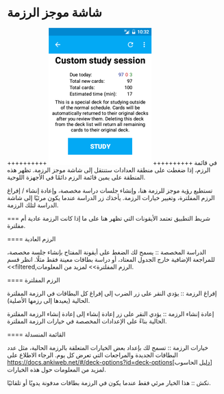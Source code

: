 # شاشة موجز الرزمة
++++++++++
<img src="img/3-deck_overview.png">
++++++++++
في قائمة الرزم، إذا ضغطت على منطقة العدادات ستنتقل إلى شاشة موجز الرزمة.
تظهر هذه المنطقة على يمين قائمة الرزم دائمًا في الأجهزة اللوحية.

تستطيع رؤية موجز للرزمة هنا، وإنشاء جلسات دراسة مخصصة، وإعادة إنشاء / إفراغ الرزم المفلترة، وتغيير خيارات الرزمة.
يأخذك زر الدراسة عندما يكون مرئيًا إلى شاشة الدراسة لتلك الرزمة.

=== شريط التطبيق
تعتمد الأيقونات التي تظهر هنا على ما إذا كانت الرزمة عادية أم مفلترة.

==== الرزم العادية

الدراسة المخصصة :: يسمح لك الضغط على أيقونة المفتاح بإنشاء جلسة مخصصة، للمراجعة الإضافية خارج
الجدول المعتاد، أو دراسة بطاقات معينة فقط مثلًا. انظر قسم <<filtered,الرزم المفلترة>> لمزيد من المعلومات.

==== الرزم المفلترة

إفراغ الرزمة :: يؤدي النقر على زر الضرب إلى إفراغ كل البطاقات في الرزمة المفلترة الحالية (يعيدها إلى رزمها الأصلية).

إعادة إنشاء الرزمة :: يؤدي النقر على زر إعادة إنشاء إلى إعادة إنشاء الرزمة المفلترة الحالية
بناءً على الإعدادات المخصصة في خيارات الرزمة المفلترة.

==== القائمة المنسدلة

خيارات الرزمة :: تسمح لك بإعداد بعض الخيارات المتعلقة بالرزمة الحالية، مثل عدد البطاقات الجديدة
والمراجعات التي تعرض كل يوم.
الرجاء الاطلاع على https://docs.ankiweb.net/#/deck-options?id=deck-options[دليل الحاسوب]
لمزيد من المعلومات حول هذه الخيارات.

نكش :: هذا الخيار مرئي فقط عندما يكون في الرزمة بطاقات مدفونة يدويًا أو تلقائيًا.

